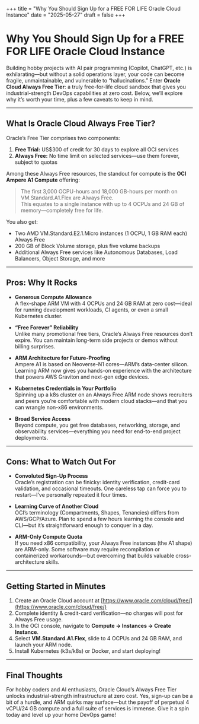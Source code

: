 +++
title = "Why You Should Sign Up for a FREE FOR LIFE Oracle Cloud Instance"
date = "2025-05-27"
draft = false
+++
# Why You Should Sign Up for a FREE FOR LIFE Oracle Cloud Instance

Building hobby projects with AI pair programming (Copilot, ChatGPT, etc.) is exhilarating—but without a solid operations layer, your code can become fragile, unmaintainable, and vulnerable to “hallucinations.” Enter **Oracle Cloud Always Free Tier**: a truly free-for-life cloud sandbox that gives you industrial-strength DevOps capabilities at zero cost. Below, we’ll explore why it’s worth your time, plus a few caveats to keep in mind.

---

## What Is Oracle Cloud Always Free Tier?

Oracle’s Free Tier comprises two components:

1. **Free Trial:** US$300 of credit for 30 days to explore all OCI services  
2. **Always Free:** No time limit on selected services—use them forever, subject to quotas

Among these Always Free resources, the standout for compute is the **OCI Ampere A1 Compute** offering:

> The first 3,000 OCPU-hours and 18,000 GB-hours per month on VM.Standard.A1.Flex are Always Free.  
> This equates to a single instance with up to 4 OCPUs and 24 GB of memory—completely free for life.

You also get:

- Two AMD VM.Standard.E2.1.Micro instances (1 OCPU, 1 GB RAM each) Always Free  
- 200 GB of Block Volume storage, plus five volume backups  
- Additional Always Free services like Autonomous Databases, Load Balancers, Object Storage, and more

---

## Pros: Why It Rocks

- **Generous Compute Allowance**  
  A flex-shape ARM VM with 4 OCPUs and 24 GB RAM at zero cost—ideal for running development workloads, CI agents, or even a small Kubernetes cluster.

- **“Free Forever” Reliability**  
  Unlike many promotional free tiers, Oracle’s Always Free resources don’t expire. You can maintain long-term side projects or demos without billing surprises.

- **ARM Architecture for Future-Proofing**  
  Ampere A1 is based on Neoverse-N1 cores—ARM’s data-center silicon. Learning ARM now gives you hands-on experience with the architecture that powers AWS Graviton and next-gen edge devices.

- **Kubernetes Credentials in Your Portfolio**  
  Spinning up a k8s cluster on an Always Free ARM node shows recruiters and peers you’re comfortable with modern cloud stacks—and that you can wrangle non-x86 environments.

- **Broad Service Access**  
  Beyond compute, you get free databases, networking, storage, and observability services—everything you need for end-to-end project deployments.

---

## Cons: What to Watch Out For

- **Convoluted Sign-Up Process**  
  Oracle’s registration can be finicky: identity verification, credit-card validation, and occasional timeouts. One careless tap can force you to restart—I’ve personally repeated it four times.

- **Learning Curve of Another Cloud**  
  OCI’s terminology (Compartments, Shapes, Tenancies) differs from AWS/GCP/Azure. Plan to spend a few hours learning the console and CLI—but it’s straightforward enough to conquer in a day.

- **ARM-Only Compute Quota**  
  If you need x86 compatibility, your Always Free instances (the A1 shape) are ARM-only. Some software may require recompilation or containerized workarounds—but overcoming that builds valuable cross-architecture skills.

---

## Getting Started in Minutes

1. Create an Oracle Cloud account at [https://www.oracle.com/cloud/free/](https://www.oracle.com/cloud/free/)
2. Complete identity & credit-card verification—no charges will post for Always Free usage.
3. In the OCI console, navigate to **Compute → Instances → Create Instance**.
4. Select **VM.Standard.A1.Flex**, slide to 4 OCPUs and 24 GB RAM, and launch your ARM node.
5. Install Kubernetes (k3s/k8s) or Docker, and start deploying!

---

## Final Thoughts

For hobby coders and AI enthusiasts, Oracle Cloud’s Always Free Tier unlocks industrial-strength infrastructure at zero cost. Yes, sign-up can be a bit of a hurdle, and ARM quirks may surface—but the payoff of perpetual 4 vCPU/24 GB compute and a full suite of services is immense. Give it a spin today and level up your home DevOps game!